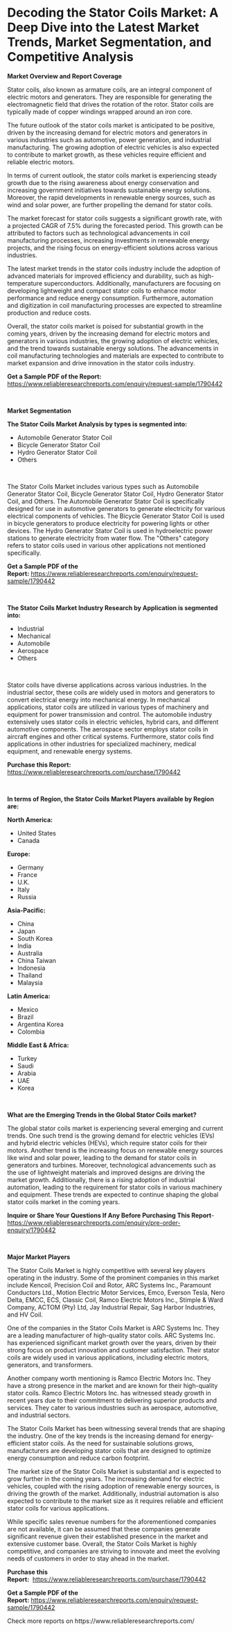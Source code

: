 <p><h1>Decoding the Stator Coils Market: A Deep Dive into the Latest Market Trends, Market Segmentation, and Competitive Analysis</h1></p><p><strong>Market Overview and Report Coverage</strong></p>
<p><p>Stator coils, also known as armature coils, are an integral component of electric motors and generators. They are responsible for generating the electromagnetic field that drives the rotation of the rotor. Stator coils are typically made of copper windings wrapped around an iron core.</p><p>The future outlook of the stator coils market is anticipated to be positive, driven by the increasing demand for electric motors and generators in various industries such as automotive, power generation, and industrial manufacturing. The growing adoption of electric vehicles is also expected to contribute to market growth, as these vehicles require efficient and reliable electric motors.</p><p>In terms of current outlook, the stator coils market is experiencing steady growth due to the rising awareness about energy conservation and increasing government initiatives towards sustainable energy solutions. Moreover, the rapid developments in renewable energy sources, such as wind and solar power, are further propelling the demand for stator coils.</p><p>The market forecast for stator coils suggests a significant growth rate, with a projected CAGR of 7.5% during the forecasted period. This growth can be attributed to factors such as technological advancements in coil manufacturing processes, increasing investments in renewable energy projects, and the rising focus on energy-efficient solutions across various industries.</p><p>The latest market trends in the stator coils industry include the adoption of advanced materials for improved efficiency and durability, such as high-temperature superconductors. Additionally, manufacturers are focusing on developing lightweight and compact stator coils to enhance motor performance and reduce energy consumption. Furthermore, automation and digitization in coil manufacturing processes are expected to streamline production and reduce costs.</p><p>Overall, the stator coils market is poised for substantial growth in the coming years, driven by the increasing demand for electric motors and generators in various industries, the growing adoption of electric vehicles, and the trend towards sustainable energy solutions. The advancements in coil manufacturing technologies and materials are expected to contribute to market expansion and drive innovation in the stator coils industry.</p></p>
<p><strong>Get a Sample PDF of the Report:</strong> <a href="https://www.reliableresearchreports.com/enquiry/request-sample/1790442">https://www.reliableresearchreports.com/enquiry/request-sample/1790442</a></p>
<p>&nbsp;</p>
<p><strong>Market Segmentation</strong></p>
<p><strong>The Stator Coils Market Analysis by types is segmented into:</strong></p>
<p><ul><li>Automobile Generator Stator Coil</li><li>Bicycle Generator Stator Coil</li><li>Hydro Generator Stator Coil</li><li>Others</li></ul></p>
<p>&nbsp;</p>
<p><p>The Stator Coils Market includes various types such as Automobile Generator Stator Coil, Bicycle Generator Stator Coil, Hydro Generator Stator Coil, and Others. The Automobile Generator Stator Coil is specifically designed for use in automotive generators to generate electricity for various electrical components of vehicles. The Bicycle Generator Stator Coil is used in bicycle generators to produce electricity for powering lights or other devices. The Hydro Generator Stator Coil is used in hydroelectric power stations to generate electricity from water flow. The "Others" category refers to stator coils used in various other applications not mentioned specifically.</p></p>
<p><strong>Get a Sample PDF of the Report:</strong>&nbsp;<a href="https://www.reliableresearchreports.com/enquiry/request-sample/1790442">https://www.reliableresearchreports.com/enquiry/request-sample/1790442</a></p>
<p>&nbsp;</p>
<p><strong>The Stator Coils Market Industry Research by Application is segmented into:</strong></p>
<p><ul><li>Industrial</li><li>Mechanical</li><li>Automobile</li><li>Aerospace</li><li>Others</li></ul></p>
<p>&nbsp;</p>
<p><p>Stator coils have diverse applications across various industries. In the industrial sector, these coils are widely used in motors and generators to convert electrical energy into mechanical energy. In mechanical applications, stator coils are utilized in various types of machinery and equipment for power transmission and control. The automobile industry extensively uses stator coils in electric vehicles, hybrid cars, and different automotive components. The aerospace sector employs stator coils in aircraft engines and other critical systems. Furthermore, stator coils find applications in other industries for specialized machinery, medical equipment, and renewable energy systems.</p></p>
<p><strong>Purchase this Report:</strong>&nbsp; <a href="https://www.reliableresearchreports.com/purchase/1790442">https://www.reliableresearchreports.com/purchase/1790442</a></p>
<p>&nbsp;</p>
<p><strong>In terms of Region, the Stator Coils Market Players available by Region are:</strong></p>
<p>
    <p> <strong> North America: </strong>
        <ul>
            <li>United States</li>
            <li>Canada</li>
        </ul>
        </p> 
    <p> <strong> Europe: </strong>
        <ul>
            <li>Germany</li>
            <li>France</li>
            <li>U.K.</li>
            <li>Italy</li>
            <li>Russia</li>
        </ul>
        </p> 
    <p> <strong> Asia-Pacific: </strong>
        <ul>
            <li>China</li>
            <li>Japan</li>
            <li>South Korea</li>
            <li>India</li>
            <li>Australia</li>
            <li>China Taiwan</li>
            <li>Indonesia</li>
            <li>Thailand</li>
            <li>Malaysia</li>
        </ul>
        </p> 
    <p> <strong> Latin America: </strong>
        <ul>
            <li>Mexico</li>
            <li>Brazil</li>
            <li>Argentina Korea</li>
            <li>Colombia</li>
        </ul>
        </p> 
    <p> <strong> Middle East & Africa: </strong>
        <ul>
            <li>Turkey</li>
            <li>Saudi</li>
            <li>Arabia</li>
            <li>UAE</li>
            <li>Korea</li>
        </ul>
    </p>
    </p>
<p>&nbsp;</p>
<p><strong>What are the Emerging Trends in the Global Stator Coils market?</strong></p>
<p><p>The global stator coils market is experiencing several emerging and current trends. One such trend is the growing demand for electric vehicles (EVs) and hybrid electric vehicles (HEVs), which require stator coils for their motors. Another trend is the increasing focus on renewable energy sources like wind and solar power, leading to the demand for stator coils in generators and turbines. Moreover, technological advancements such as the use of lightweight materials and improved designs are driving the market growth. Additionally, there is a rising adoption of industrial automation, leading to the requirement for stator coils in various machinery and equipment. These trends are expected to continue shaping the global stator coils market in the coming years.</p></p>
<p><strong>Inquire or Share Your Questions If Any Before Purchasing This Report</strong>- <a href="https://www.reliableresearchreports.com/enquiry/pre-order-enquiry/1790442">https://www.reliableresearchreports.com/enquiry/pre-order-enquiry/1790442</a></p>
<p>&nbsp;</p>
<p><strong>Major Market Players</strong></p>
<p><p>The Stator Coils Market is highly competitive with several key players operating in the industry. Some of the prominent companies in this market include Kencoil, Precision Coil and Rotor, ARC Systems Inc., Paramount Conductors Ltd., Motion Electric Motor Services, Emco, Everson Tesla, Nero Delta, EMCC, ECS, Classic Coil, Ramco Electric Motors Inc., Stimple & Ward Company, ACTOM (Pty) Ltd, Jay Industrial Repair, Sag Harbor Industries, and HV Coil.</p><p>One of the companies in the Stator Coils Market is ARC Systems Inc. They are a leading manufacturer of high-quality stator coils. ARC Systems Inc. has experienced significant market growth over the years, driven by their strong focus on product innovation and customer satisfaction. Their stator coils are widely used in various applications, including electric motors, generators, and transformers.</p><p>Another company worth mentioning is Ramco Electric Motors Inc. They have a strong presence in the market and are known for their high-quality stator coils. Ramco Electric Motors Inc. has witnessed steady growth in recent years due to their commitment to delivering superior products and services. They cater to various industries such as aerospace, automotive, and industrial sectors.</p><p>The Stator Coils Market has been witnessing several trends that are shaping the industry. One of the key trends is the increasing demand for energy-efficient stator coils. As the need for sustainable solutions grows, manufacturers are developing stator coils that are designed to optimize energy consumption and reduce carbon footprint.</p><p>The market size of the Stator Coils Market is substantial and is expected to grow further in the coming years. The increasing demand for electric vehicles, coupled with the rising adoption of renewable energy sources, is driving the growth of the market. Additionally, industrial automation is also expected to contribute to the market size as it requires reliable and efficient stator coils for various applications.</p><p>While specific sales revenue numbers for the aforementioned companies are not available, it can be assumed that these companies generate significant revenue given their established presence in the market and extensive customer base. Overall, the Stator Coils Market is highly competitive, and companies are striving to innovate and meet the evolving needs of customers in order to stay ahead in the market.</p></p>
<p><strong>Purchase this Report:</strong>&nbsp;&nbsp;<a href="https://www.reliableresearchreports.com/purchase/1790442">https://www.reliableresearchreports.com/purchase/1790442</a></p>
<p></p>
<p><strong>Get a Sample PDF of the Report:</strong>&nbsp;<a href="https://www.reliableresearchreports.com/enquiry/request-sample/1790442">https://www.reliableresearchreports.com/enquiry/request-sample/1790442</a></p>
<p>Check more reports on https://www.reliableresearchreports.com/</p>
